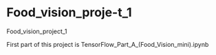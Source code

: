 # Food_vision_proje-t_1
Food_vision_projeсt_1


First part of this project is TensorFlow_Part_A_(Food_Vision_mini).ipynb
